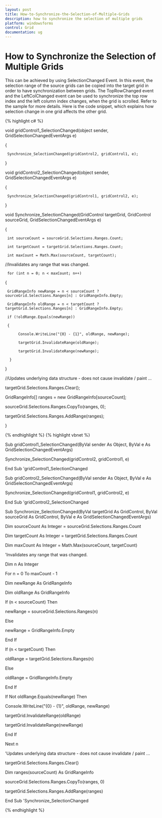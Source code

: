 ```yaml
---
layout: post
title: How-to-Synchronize-the-Selection-of-Multiple-Grids
description: how to synchronize the selection of multiple grids
platform: windowsforms
control: Grid
documentation: ug
---
```


# How to Synchronize the Selection of Multiple Grids

This can be achieved by using SelectionChanged Event. In this event, the selection range of the source grids can be copied into the target grid in order to have synchronization between grids. The TopRowChanged event and the LeftColChanged event can be used to synchronize the top row index and the left column index changes, when the grid is scrolled. Refer to the sample for more details. Here is the code snippet, which explains how selection change in one grid affects the other grid.

{% highlight c# %}



void gridControl1_SelectionChanged(object sender, GridSelectionChangedEventArgs e)

{

     Synchronize_SelectionChanged(gridControl2, gridControl1, e);

}

void gridControl2_SelectionChanged(object sender, GridSelectionChangedEventArgs e)

{

     Synchronize_SelectionChanged(gridControl1, gridControl2, e);

}

void Synchronize_SelectionChanged(GridControl targetGrid, GridControl sourceGrid, GridSelectionChangedEventArgs e)

{

     int sourceCount = sourceGrid.Selections.Ranges.Count;

     int targetCount = targetGrid.Selections.Ranges.Count;

     int maxCount = Math.Max(sourceCount, targetCount);



//Invalidates any range that was changed.

     for (int n = 0; n < maxCount; n++)

{

     GridRangeInfo newRange = n < sourceCount ? sourceGrid.Selections.Ranges[n] : GridRangeInfo.Empty;

     GridRangeInfo oldRange = n < targetCount ? targetGrid.Selections.Ranges[n] : GridRangeInfo.Empty;

     if (!oldRange.Equals(newRange))

     {

          Console.WriteLine("{0} - {1}", oldRange, newRange);

          targetGrid.InvalidateRange(oldRange);

          targetGrid.InvalidateRange(newRange);

      }

}

//Updates underlying data structure - does not cause invalidate / paint ...

targetGrid.Selections.Ranges.Clear();

GridRangeInfo[] ranges = new GridRangeInfo[sourceCount];

sourceGrid.Selections.Ranges.CopyTo(ranges, 0);

targetGrid.Selections.Ranges.AddRange(ranges);

}


{% endhighlight  %}
{% highlight vbnet %}



Sub gridControl1_SelectionChanged(ByVal sender As Object, ByVal e As GridSelectionChangedEventArgs)

Synchronize_SelectionChanged(gridControl2, gridControl1, e)

End Sub 'gridControl1_SelectionChanged



Sub gridControl2_SelectionChanged(ByVal sender As Object, ByVal e As GridSelectionChangedEventArgs)

Synchronize_SelectionChanged(gridControl1, gridControl2, e)

End Sub 'gridControl2_SelectionChanged



Sub Synchronize_SelectionChanged(ByVal targetGrid As GridControl, ByVal sourceGrid As GridControl, ByVal e As GridSelectionChangedEventArgs)



Dim sourceCount As Integer = sourceGrid.Selections.Ranges.Count

Dim targetCount As Integer = targetGrid.Selections.Ranges.Count

Dim maxCount As Integer = Math.Max(sourceCount, targetCount)

'Invalidates any range that was changed.

Dim n As Integer

For n = 0 To maxCount - 1

Dim newRange As GridRangeInfo

Dim oldRange As GridRangeInfo

If (n < sourceCount) Then

newRange = sourceGrid.Selections.Ranges(n)

Else

newRange = GridRangeInfo.Empty

End If

If (n < targetCount) Then

oldRange = targetGrid.Selections.Ranges(n)

Else

oldRange = GridRangeInfo.Empty

End If

If Not oldRange.Equals(newRange) Then

Console.WriteLine("{0} - {1}", oldRange, newRange)

targetGrid.InvalidateRange(oldRange)

targetGrid.InvalidateRange(newRange)

End If

Next n

'Updates underlying data structure - does not cause invalidate / paint ...

targetGrid.Selections.Ranges.Clear()

Dim ranges(sourceCount) As GridRangeInfo

sourceGrid.Selections.Ranges.CopyTo(ranges, 0)

targetGrid.Selections.Ranges.AddRange(ranges)

End Sub 'Synchronize_SelectionChanged

{% endhighlight  %}


